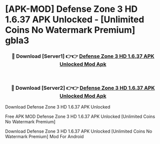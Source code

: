 # [APK-MOD] Defense Zone 3 HD 1.6.37 APK Unlocked - [Unlimited Coins No Watermark Premium] gbla3



<div align="center">
<h3>🔴 Download [Server1] 👉👉 <a href="https://momento.my/?title=Defense_Zone_3_HD_1.6.37_APK_Unlocked">Defense Zone 3 HD 1.6.37 APK Unlocked Mod Apk</a></h3><br>

<h3>🔴 Download [Server2] 👉👉 <a href="https://momento.my/?title=Defense_Zone_3_HD_1.6.37_APK_Unlocked">Defense Zone 3 HD 1.6.37 APK Unlocked Mod Apk</a></h3>
</div>



Download Defense Zone 3 HD 1.6.37 APK Unlocked 

Free APK MOD Defense Zone 3 HD 1.6.37 APK Unlocked [Unlimited Coins No Watermark Premium]

Download Defense Zone 3 HD 1.6.37 APK Unlocked [Unlimited Coins No Watermark Premium] Mod For Android
